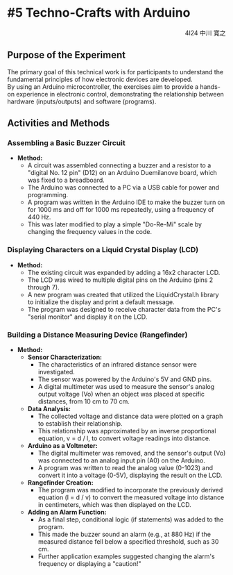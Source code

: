 # #5 Techno-Crafts with Arduino
<div style="text-align: right;">
    4I24 中川 寛之
</div>  

## Purpose of the Experiment

The primary goal of this technical work is for participants to understand the fundamental principles of how electronic devices are developed.  
By using an Arduino microcontroller, the exercises aim to provide a hands-on experience in electronic control, demonstrating the relationship between hardware (inputs/outputs) and software (programs).

## Activities and Methods

### Assembling a Basic Buzzer Circuit

- **Method:**
    - A circuit was assembled connecting a buzzer and a resistor to a "digital No. 12 pin" (D12) on an Arduino Duemilanove board, which was fixed to a breadboard.
    - The Arduino was connected to a PC via a USB cable for power and programming.
    - A program was written in the Arduino IDE to make the buzzer turn on for 1000 ms and off for 1000 ms repeatedly, using a frequency of 440 Hz.
    - This was later modified to play a simple "Do-Re-Mi" scale by changing the frequency values in the code.

### Displaying Characters on a Liquid Crystal Display (LCD)

- **Method:**
    - The existing circuit was expanded by adding a 16x2 character LCD.
    - The LCD was wired to multiple digital pins on the Arduino (pins 2 through 7).
    - A new program was created that utilized the LiquidCrystal.h library to initialize the display and print a default message.
    - The program was designed to receive character data from the PC's "serial monitor" and display it on the LCD.

### Building a Distance Measuring Device (Rangefinder)

- **Method:**
    - **Sensor Characterization:**
        - The characteristics of an infrared distance sensor were investigated.
        - The sensor was powered by the Arduino's 5V and GND pins.
        - A digital multimeter was used to measure the sensor's analog output voltage (Vo) when an object was placed at specific distances, from 10 cm to 70 cm.
    - **Data Analysis:**
        - The collected voltage and distance data were plotted on a graph to establish their relationship.
        - This relationship was approximated by an inverse proportional equation, v = d / l, to convert voltage readings into distance.
    - **Arduino as a Voltmeter:**
        - The digital multimeter was removed, and the sensor's output (Vo) was connected to an analog input pin (A0) on the Arduino.
        - A program was written to read the analog value (0-1023) and convert it into a voltage (0-5V), displaying the result on the LCD.
    - **Rangefinder Creation:**
        - The program was modified to incorporate the previously derived equation (l = d / v) to convert the measured voltage into distance in centimeters, which was then displayed on the LCD.
    - **Adding an Alarm Function:**
        - As a final step, conditional logic (if statements) was added to the program.
        - This made the buzzer sound an alarm (e.g., at 880 Hz) if the measured distance fell below a specified threshold, such as 30 cm.
        - Further application examples suggested changing the alarm's frequency or displaying a "caution!"